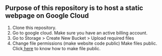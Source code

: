 ## Purpose of this repository is to host a static webpage on Google Cloud

1. Clone this repository.<br>
2. Go to google cloud. Make sure you have an active billing account.<br> 
3. Go to Storage > Create New Bucket > Upload required files<br> 
4. Change file permissions (make website code public)
Make files public. Click<a href='https://cloud.google.com/storage/docs/access-control/making-data-public#buckets'> here</a> to know how to make file public.



